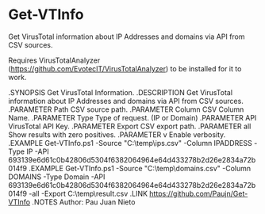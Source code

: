 # Get-VTInfo
Get VirusTotal information about IP Addresses and domains via API from CSV sources.

Requires VirusTotalAnalyzer (https://github.com/EvotecIT/VirusTotalAnalyzer) to be installed for it to work.

.SYNOPSIS
    Get VirusTotal Information.
.DESCRIPTION
    Get VirusTotal information about IP Addresses and domains via API from CSV sources.
.PARAMETER Path
    CSV source path.
.PARAMETER Column
    CSV Column Name.
.PARAMETER Type
    Type of request. (IP or Domain)
.PARAMETER API
    VirusTotal API Key.
.PARAMETER Export
    CSV export path.
.PARAMETER all
    Show results with zero positives.
.PARAMETER v
    Enable verbosity.
.EXAMPLE
    Get-VTInfo.ps1 -Source "C:\temp\ips.csv" -Column IPADDRESS -Type IP -API 693139e6d61c0b42806d5304f6382064964e64d433278b2d26e2834a72b014f9
.EXAMPLE
    Get-VTInfo.ps1 -Source "C:\temp\domains.csv" -Column DOMAINS -Type Domain -API 693139e6d61c0b42806d5304f6382064964e64d433278b2d26e2834a72b014f9 -all -Export C:\temp\result.csv
.LINK
    https://github.com/Paujn/Get-VTInfo
.NOTES
    Author: Pau Juan Nieto
